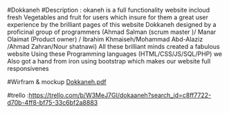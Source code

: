 
#Dokkaneh
#Description : okaneh is a full functionality website incloud fresh Vegetables and fruit for users which insure for them a great user experience by the brilliant pages of this website 
Dokkaneh designed by a proficinal group of programmers (Ahmad Salman (scrum master )/ Manar Olaimat (Product owner) / Ibrahim Khmaiseh/Mohammad Abd-Alaziz /Ahmad Zahran/Nour shatnawi)
All these brilliant minds created a fabulous website Using these Programming languages (HTML/CSS/JS/SQL/PHP) we Also got a  hand from iron using bootstrap which makes our website full responsivenes

#Wirfram & mockup [Dokkaneh.pdf](https://github.com/Dokkaneh/ecommerce/files/9699592/Dokkaneh.pdf)


#trello :https://trello.com/b/W3MeJ7GI/dokaaneh?search_id=c8ff7722-d70b-4ff8-bf75-33c6bf2a8883
